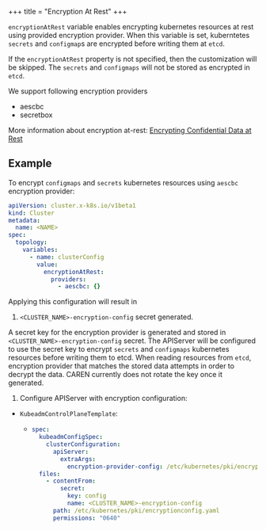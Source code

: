 +++
title = "Encryption At Rest"
+++

`encryptionAtRest` variable enables encrypting kubernetes resources at rest using provided encryption provider.
When this variable is set, kuberntetes `secrets` and `configmap`s are encrypted before writing them at `etcd`.

If the `encryptionAtRest` property is not specified, then
the customization will be skipped. The `secrets` and `configmaps` will not be stored as encrypted in `etcd`.

We support following encryption providers

- aescbc
- secretbox

More information about encryption at-rest: [Encrypting Confidential Data at Rest](https://kubernetes.io/docs/tasks/administer-cluster/encrypt-data/)

## Example

To encrypt `configmaps` and `secrets` kubernetes resources using `aescbc` encryption provider:

```yaml
apiVersion: cluster.x-k8s.io/v1beta1
kind: Cluster
metadata:
  name: <NAME>
spec:
  topology:
    variables:
      - name: clusterConfig
        value:
          encryptionAtRest:
            providers:
              - aescbc: {}
```

Applying this configuration will result in

1. `<CLUSTER_NAME>-encryption-config` secret generated.

  A secret key for the encryption provider is generated and stored in `<CLUSTER_NAME>-encryption-config` secret.
  The APIServer will be configured to use the secret key to encrypt `secrets` and
   `configmaps` kubernetes resources before writing them to etcd.
  When reading resources from `etcd`, encryption provider that matches the stored data attempts in order to decrypt the data.
  CAREN currently does not rotate the key once it generated.

1. Configure APIServer with encryption configuration:

- `KubeadmControlPlaneTemplate`:

  - ```yaml
    spec:
      kubeadmConfigSpec:
        clusterConfiguration:
          apiServer:
            extraArgs:
              encryption-provider-config: /etc/kubernetes/pki/encryptionconfig.yaml
      files:
        - contentFrom:
            secret:
              key: config
              name: <CLUSTER_NAME>-encryption-config
          path: /etc/kubernetes/pki/encryptionconfig.yaml
          permissions: "0640"
    ```
